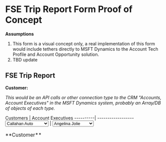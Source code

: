 # FSE Trip Report Form Proof of Concept

**Assumptions**

1. This form is a visual concept only, a real implementation of this form would include tethers directly to MSFT Dynamics to the Account Tech Profile  and Account Opportunity solution.
2. TBD update

## FSE Trip Report

**Customer:**

*This would be an API calls or other connection type to the CRM "Accounts, Account Executives" in the MSFT Dynamics system, probably an Array/DB of objects of each type.*
<table>
<caption>**Customer**</caption>
Customers | Account Executives
----------| ------------------
    <form method="post">
    	<select name="Customers">
    		<option value="Callahan Auto">Callahan Auto</option>
    		<option value="Prestige Worldwide">Prestige Worldwide</option>
    		<option value="Cyberdyne">Cyberdyne</option>
    	</select>
    </form> | <form method="post">
      <select name="Account Executive">
        <option value="Angelina Jolie">Angelina Jolie</option>
        <option value="Lake Bell">Lake Bell</option>
        <option value="Emily Ratajkowski">Emily Ratajkowski</option>
      </select>
    </form>

